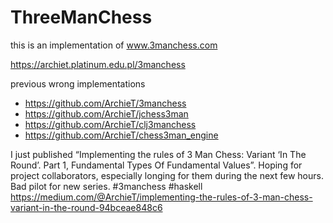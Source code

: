 # ThreeManChess

this is an implementation of www.3manchess.com

https://archiet.platinum.edu.pl/3manchess

previous wrong implementations

 - https://github.com/ArchieT/3manchess
 - https://github.com/ArchieT/jchess3man
 - https://github.com/ArchieT/clj3manchess
 - https://github.com/ArchieT/chess3man_engine


I just published “Implementing the rules of 3 Man Chess: Variant ‘In The Round’. Part 1, Fundamental Types Of Fundamental Values”. Hoping for project collaborators, especially longing for them during the next few hours. Bad pilot for new series. #3manchess #haskell https://medium.com/@ArchieT/implementing-the-rules-of-3-man-chess-variant-in-the-round-94bceae848c6
